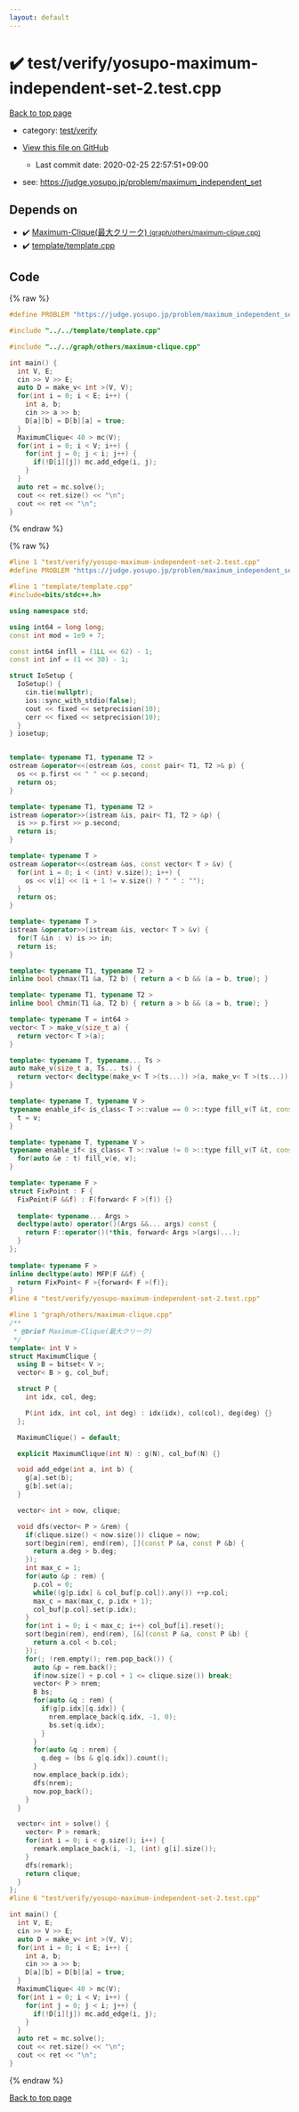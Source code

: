 ```yaml
---
layout: default
---
```


<!-- mathjax config similar to math.stackexchange -->
<script type="text/javascript" async
  src="https://cdnjs.cloudflare.com/ajax/libs/mathjax/2.7.5/MathJax.js?config=TeX-MML-AM_CHTML">
</script>
<script type="text/x-mathjax-config">
  MathJax.Hub.Config({
    TeX: { equationNumbers: { autoNumber: "AMS" }},
    tex2jax: {
      inlineMath: [ ['$','$'] ],
      processEscapes: true
    },
    "HTML-CSS": { matchFontHeight: false },
    displayAlign: "left",
    displayIndent: "2em"
  });
</script>

<script type="text/javascript" src="https://cdnjs.cloudflare.com/ajax/libs/jquery/3.4.1/jquery.min.js"></script>
<script src="https://cdn.jsdelivr.net/npm/jquery-balloon-js@1.1.2/jquery.balloon.min.js" integrity="sha256-ZEYs9VrgAeNuPvs15E39OsyOJaIkXEEt10fzxJ20+2I=" crossorigin="anonymous"></script>
<script type="text/javascript" src="../../../assets/js/copy-button.js"></script>
<link rel="stylesheet" href="../../../assets/css/copy-button.css" />


# :heavy_check_mark: test/verify/yosupo-maximum-independent-set-2.test.cpp

<a href="../../../index.html">Back to top page</a>

* category: <a href="../../../index.html#5a4423c79a88aeb6104a40a645f9430c">test/verify</a>
* <a href="{{ site.github.repository_url }}/blob/master/test/verify/yosupo-maximum-independent-set-2.test.cpp">View this file on GitHub</a>
    - Last commit date: 2020-02-25 22:57:51+09:00


* see: <a href="https://judge.yosupo.jp/problem/maximum_independent_set">https://judge.yosupo.jp/problem/maximum_independent_set</a>


## Depends on

* :heavy_check_mark: <a href="../../../library/graph/others/maximum-clique.cpp.html">Maximum-Clique(最大クリーク) <small>(graph/others/maximum-clique.cpp)</small></a>
* :heavy_check_mark: <a href="../../../library/template/template.cpp.html">template/template.cpp</a>


## Code

<a id="unbundled"></a>
{% raw %}
```cpp
#define PROBLEM "https://judge.yosupo.jp/problem/maximum_independent_set"

#include "../../template/template.cpp"

#include "../../graph/others/maximum-clique.cpp"

int main() {
  int V, E;
  cin >> V >> E;
  auto D = make_v< int >(V, V);
  for(int i = 0; i < E; i++) {
    int a, b;
    cin >> a >> b;
    D[a][b] = D[b][a] = true;
  }
  MaximumClique< 40 > mc(V);
  for(int i = 0; i < V; i++) {
    for(int j = 0; j < i; j++) {
      if(!D[i][j]) mc.add_edge(i, j);
    }
  }
  auto ret = mc.solve();
  cout << ret.size() << "\n";
  cout << ret << "\n";
}

```
{% endraw %}

<a id="bundled"></a>
{% raw %}
```cpp
#line 1 "test/verify/yosupo-maximum-independent-set-2.test.cpp"
#define PROBLEM "https://judge.yosupo.jp/problem/maximum_independent_set"

#line 1 "template/template.cpp"
#include<bits/stdc++.h>

using namespace std;

using int64 = long long;
const int mod = 1e9 + 7;

const int64 infll = (1LL << 62) - 1;
const int inf = (1 << 30) - 1;

struct IoSetup {
  IoSetup() {
    cin.tie(nullptr);
    ios::sync_with_stdio(false);
    cout << fixed << setprecision(10);
    cerr << fixed << setprecision(10);
  }
} iosetup;


template< typename T1, typename T2 >
ostream &operator<<(ostream &os, const pair< T1, T2 >& p) {
  os << p.first << " " << p.second;
  return os;
}

template< typename T1, typename T2 >
istream &operator>>(istream &is, pair< T1, T2 > &p) {
  is >> p.first >> p.second;
  return is;
}

template< typename T >
ostream &operator<<(ostream &os, const vector< T > &v) {
  for(int i = 0; i < (int) v.size(); i++) {
    os << v[i] << (i + 1 != v.size() ? " " : "");
  }
  return os;
}

template< typename T >
istream &operator>>(istream &is, vector< T > &v) {
  for(T &in : v) is >> in;
  return is;
}

template< typename T1, typename T2 >
inline bool chmax(T1 &a, T2 b) { return a < b && (a = b, true); }

template< typename T1, typename T2 >
inline bool chmin(T1 &a, T2 b) { return a > b && (a = b, true); }

template< typename T = int64 >
vector< T > make_v(size_t a) {
  return vector< T >(a);
}

template< typename T, typename... Ts >
auto make_v(size_t a, Ts... ts) {
  return vector< decltype(make_v< T >(ts...)) >(a, make_v< T >(ts...));
}

template< typename T, typename V >
typename enable_if< is_class< T >::value == 0 >::type fill_v(T &t, const V &v) {
  t = v;
}

template< typename T, typename V >
typename enable_if< is_class< T >::value != 0 >::type fill_v(T &t, const V &v) {
  for(auto &e : t) fill_v(e, v);
}

template< typename F >
struct FixPoint : F {
  FixPoint(F &&f) : F(forward< F >(f)) {}
 
  template< typename... Args >
  decltype(auto) operator()(Args &&... args) const {
    return F::operator()(*this, forward< Args >(args)...);
  }
};
 
template< typename F >
inline decltype(auto) MFP(F &&f) {
  return FixPoint< F >{forward< F >(f)};
}
#line 4 "test/verify/yosupo-maximum-independent-set-2.test.cpp"

#line 1 "graph/others/maximum-clique.cpp"
/**
 * @brief Maximum-Clique(最大クリーク)
 */
template< int V >
struct MaximumClique {
  using B = bitset< V >;
  vector< B > g, col_buf;

  struct P {
    int idx, col, deg;

    P(int idx, int col, int deg) : idx(idx), col(col), deg(deg) {}
  };

  MaximumClique() = default;

  explicit MaximumClique(int N) : g(N), col_buf(N) {}

  void add_edge(int a, int b) {
    g[a].set(b);
    g[b].set(a);
  }

  vector< int > now, clique;

  void dfs(vector< P > &rem) {
    if(clique.size() < now.size()) clique = now;
    sort(begin(rem), end(rem), [](const P &a, const P &b) {
      return a.deg > b.deg;
    });
    int max_c = 1;
    for(auto &p : rem) {
      p.col = 0;
      while((g[p.idx] & col_buf[p.col]).any()) ++p.col;
      max_c = max(max_c, p.idx + 1);
      col_buf[p.col].set(p.idx);
    }
    for(int i = 0; i < max_c; i++) col_buf[i].reset();
    sort(begin(rem), end(rem), [&](const P &a, const P &b) {
      return a.col < b.col;
    });
    for(; !rem.empty(); rem.pop_back()) {
      auto &p = rem.back();
      if(now.size() + p.col + 1 <= clique.size()) break;
      vector< P > nrem;
      B bs;
      for(auto &q : rem) {
        if(g[p.idx][q.idx]) {
          nrem.emplace_back(q.idx, -1, 0);
          bs.set(q.idx);
        }
      }
      for(auto &q : nrem) {
        q.deg = (bs & g[q.idx]).count();
      }
      now.emplace_back(p.idx);
      dfs(nrem);
      now.pop_back();
    }
  }

  vector< int > solve() {
    vector< P > remark;
    for(int i = 0; i < g.size(); i++) {
      remark.emplace_back(i, -1, (int) g[i].size());
    }
    dfs(remark);
    return clique;
  }
};
#line 6 "test/verify/yosupo-maximum-independent-set-2.test.cpp"

int main() {
  int V, E;
  cin >> V >> E;
  auto D = make_v< int >(V, V);
  for(int i = 0; i < E; i++) {
    int a, b;
    cin >> a >> b;
    D[a][b] = D[b][a] = true;
  }
  MaximumClique< 40 > mc(V);
  for(int i = 0; i < V; i++) {
    for(int j = 0; j < i; j++) {
      if(!D[i][j]) mc.add_edge(i, j);
    }
  }
  auto ret = mc.solve();
  cout << ret.size() << "\n";
  cout << ret << "\n";
}

```
{% endraw %}

<a href="../../../index.html">Back to top page</a>

